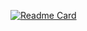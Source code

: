 [![Readme Card](https://github-readme-stats.vercel.app/api/pin/?username=QuocCuong2807&repo=github-readme-stats)](https://github.com/anuraghazra/github-readme-stats)
